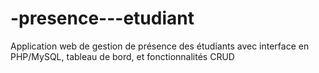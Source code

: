 # -presence---etudiant
Application web de gestion de présence des étudiants avec interface en PHP/MySQL, tableau de bord, et fonctionnalités CRUD
